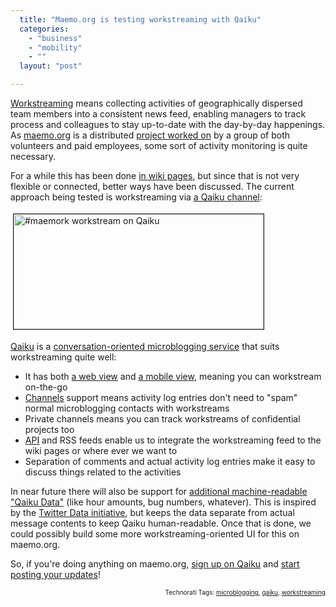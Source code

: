```yaml
---
  title: "Maemo.org is testing workstreaming with Qaiku"
  categories: 
    - "business"
    - "mobility"
    - ""
  layout: "post"

---
```

<p>
<a href="http://webworkerdaily.com/2007/03/03/workstreaming-the-new-face-time/">Workstreaming</a> means collecting activities of geographically dispersed team members into a consistent news feed, enabling managers to track process and colleagues to stay up-to-date with the day-by-day happenings. As <a href="http://maemo.org/">maemo.org</a> is a distributed <a href="http://wiki.maemo.org/Maemo.org_Sprints">project worked on</a> by a group of both volunteers and paid employees, some sort of activity monitoring is quite necessary.
</p><p>
For a while this has been done <a href="http://wiki.maemo.org/Maemo.org_Sprints#Daily_reporting">in wiki pages</a>, but since that is not very flexible or connected, better ways have been discussed. The current approach being tested is workstreaming via <a href="http://www.qaiku.com/channels/show/maemork/">a Qaiku channel</a>:
</p><p>
<a href="http://bergie.iki.fi/midcom-serveattachmentguid-63cb6b0c5f3d11de8ce9b77e1b8848ba48ba/maemork-workstream.png"><img src="http://bergie.iki.fi/midcom-serveattachmentguid-652740985f3d11deb95d05b1d07ee039e039/maemork-workstream-tm.jpg" height="184" width="400" border="1" hspace="4" vspace="4" alt="#maemork workstream on Qaiku" title="#maemork workstream on Qaiku" /></a>
</p><p>
<a href="http://www.qaiku.com/">Qaiku</a> is a <a href="http://bergie.iki.fi/blog/microblogging-why_qaiku_might_do_what_twitter_and_brightkite_didn-t/">conversation-oriented microblogging service</a> that suits workstreaming quite well:
</p><ul>
<li>It has both <a href="http://www.qaiku.com/">a web view</a> and <a href="http://m.qaiku.com/">a mobile view</a>, meaning you can workstream on-the-go</li>
<li><a href="http://www.qaiku.com/channels/">Channels</a> support means activity log entries don't need to "spam" normal microblogging contacts with workstreams</li>
<li>Private channels means you can track workstreams of confidential projects too</li>
<li><a href="http://www.qaiku.com/api/usage/">API</a> and RSS feeds enable us to integrate the workstreaming feed to the wiki pages or where ever we want to</li>
<li>Separation of comments and actual activity log entries make it easy to discuss things related to the activities</li>
</ul><p>
In near future there will also be support for <a href="http://www.qaiku.com/channels/show/Qaiku-api/view/1de5bfa5c5c83a65bfa11dea402d97edb6074ee74ee/">additional machine-readable "Qaiku Data"</a> (like hour amounts, bug numbers, whatever). This is inspired by the <a href="http://twitterdata.org/">Twitter Data initiative</a>, but keeps the data separate from actual message contents to keep Qaiku human-readable. Once that is done, we could possibly build some more workstreaming-oriented UI for this on maemo.org.
</p><p>
So, if you're doing anything on maemo.org, <a href="http://www.qaiku.com/settings/registration/">sign up on Qaiku</a> and <a href="http://www.qaiku.com/channels/show/maemork/">start posting your updates</a>!
</p>
<!-- technorati tags start --><p style="text-align:right;font-size:10px;">Technorati Tags: <a href="http://www.technorati.com/tag/microblogging" rel="tag">microblogging</a>, <a href="http://www.technorati.com/tag/qaiku" rel="tag">qaiku</a>, <a href="http://www.technorati.com/tag/workstreaming" rel="tag">workstreaming</a></p><!-- technorati tags end -->